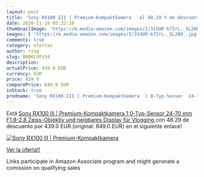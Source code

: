 ```yaml
---
layout: post
title: 'Sony RX100 III | Premium-Kompaktkamera   al 48.29 % de descuento'
date: 2020-11-28 05:32:10
thumbnailImage: 'https://m.media-amazon.com/images/I/31dUR-k7ZrL._SL200_.jpg'
images: [ 'https://m.media-amazon.com/images/I/31dUR-k7ZrL._SL200_.jpg' ]
comments: true
category: ofertas
author: ring
slug: B00KLVFV34
description:
actualPrice: 439.0 EUR
currency: EUR
price: 439.0
comparePrice: 849.0 EUR
inStock: true
prodname: 'Sony RX100 III | Premium-Kompaktkamera  1 0-Typ-Sensor  24-70 mm F1.8-2.8 Zeiss-Objektiv und neigbares Display für Vlogging '
---
```


Está [Sony RX100 III | Premium-Kompaktkamera  1 0-Typ-Sensor  24-70 mm F1.8-2.8 Zeiss-Objektiv und neigbares Display für Vlogging ](https://www.amazon.de/dp/B00KLVFV34/?tag=tolees0ca-21) con 48.29 de descuento por 439.0 EUR (original: 849.0 EUR) en el siguiente enlace!

[![Sony RX100 III | Premium-Kompaktkamera  ](https://m.media-amazon.com/images/I/31dUR-k7ZrL._SL200_.jpg)](https://www.amazon.de/dp/B00KLVFV34/?tag=tolees0ca-21)

[Ver la oferta!!](https://www.amazon.de/dp/B00KLVFV34/?tag=tolees0ca-21)

Links participate in Amazon Associate program and might generate a comission on qualifying sales


